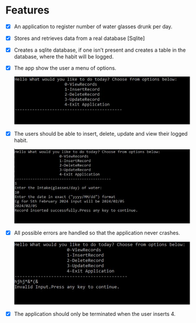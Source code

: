 # Features

 - [X] An application to register number of water glasses drunk per day.
 - [X] Stores and retrieves data from a real database [Sqlite]
 - [X] Creates a sqlite database, if one isn’t present and creates a table in the database,
 where the habit will be logged.
 - [X] The app show the user a menu of options.
  
   ![Screenshot](/HabitTracker/images/menu.JPG)
 - [X] The users should be able to insert, delete, update and view their logged habit.
       
   ![Screenshot](/HabitTracker/images/insert_record.JPG)
  
 - [X] All possible errors are handled so that the application never crashes.
       
   ![Screenshot](/HabitTracker/images/errors.JPG)
 - [X] The application should only be terminated when the user inserts 4.
